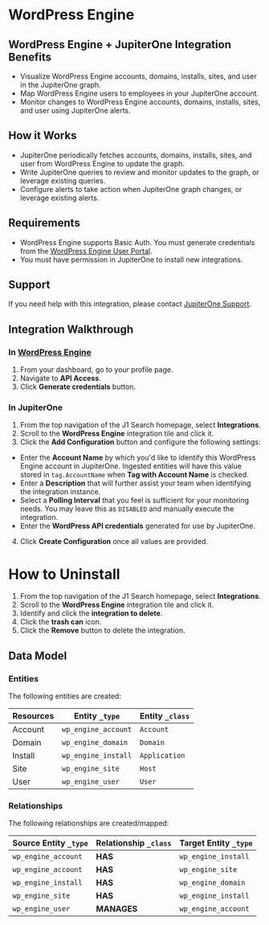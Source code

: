 # WordPress Engine

## WordPress Engine + JupiterOne Integration Benefits

*   Visualize WordPress Engine accounts, domains, installs, sites, and user in the
    JupiterOne graph.
*   Map WordPress Engine users to employees in your JupiterOne account.
*   Monitor changes to WordPress Engine accounts, domains, installs, sites, and
    user using JupiterOne alerts.

## How it Works

*   JupiterOne periodically fetches accounts, domains, installs, sites, and user
    from WordPress Engine to update the graph.
*   Write JupiterOne queries to review and monitor updates to the graph, or
    leverage existing queries.
*   Configure alerts to take action when JupiterOne graph changes, or leverage
    existing alerts.

## Requirements

*   WordPress Engine supports Basic Auth. You must generate credentials from the
    [WordPress Engine User Portal](https://my.wpengine.com/api_access).
*   You must have permission in JupiterOne to install new integrations.

## Support

If you need help with this integration, please contact
[JupiterOne Support](https://support.jupiterone.io).

## Integration Walkthrough

### In [WordPress Engine](https://my.wpengine.com/)

1.  From your dashboard, go to your profile page.
2.  Navigate to **API Access**.
3.  Click **Generate credentials** button.

### In JupiterOne

1.  From the top navigation of the J1 Search homepage, select **Integrations**.
2.  Scroll to the **WordPress Engine** integration tile and click it.
3.  Click the **Add Configuration** button and configure the following settings:

*   Enter the **Account Name** by which you'd like to identify this WordPress
    Engine account in JupiterOne. Ingested entities will have this value stored in
    `tag.AccountName` when **Tag with Account Name** is checked.
*   Enter a **Description** that will further assist your team when identifying
    the integration instance.
*   Select a **Polling Interval** that you feel is sufficient for your monitoring
    needs. You may leave this as `DISABLED` and manually execute the integration.
*   Enter the **WordPress API credentials** generated for use by JupiterOne.

4.  Click **Create Configuration** once all values are provided.

# How to Uninstall

1.  From the top navigation of the J1 Search homepage, select **Integrations**.
2.  Scroll to the **WordPress Engine** integration tile and click it.
3.  Identify and click the **integration to delete**.
4.  Click the **trash can** icon.
5.  Click the **Remove** button to delete the integration.

<!-- {J1_DOCUMENTATION_MARKER_START} -->

<!--
********************************************************************************
NOTE: ALL OF THE FOLLOWING DOCUMENTATION IS GENERATED USING THE
"j1-integration document" COMMAND. DO NOT EDIT BY HAND! PLEASE SEE THE DEVELOPER
DOCUMENTATION FOR USAGE INFORMATION:

https://github.com/JupiterOne/sdk/blob/master/docs/integrations/development.md
********************************************************************************
-->

## Data Model

### Entities

The following entities are created:

| Resources | Entity `_type`      | Entity `_class` |
| --------- | ------------------- | --------------- |
| Account   | `wp_engine_account` | `Account`       |
| Domain    | `wp_engine_domain`  | `Domain`        |
| Install   | `wp_engine_install` | `Application`   |
| Site      | `wp_engine_site`    | `Host`          |
| User      | `wp_engine_user`    | `User`          |

### Relationships

The following relationships are created/mapped:

| Source Entity `_type` | Relationship `_class` | Target Entity `_type` |
| --------------------- | --------------------- | --------------------- |
| `wp_engine_account`   | **HAS**               | `wp_engine_install`   |
| `wp_engine_account`   | **HAS**               | `wp_engine_site`      |
| `wp_engine_install`   | **HAS**               | `wp_engine_domain`    |
| `wp_engine_site`      | **HAS**               | `wp_engine_install`   |
| `wp_engine_user`      | **MANAGES**           | `wp_engine_account`   |

<!--
********************************************************************************
END OF GENERATED DOCUMENTATION AFTER BELOW MARKER
********************************************************************************
-->

<!-- {J1_DOCUMENTATION_MARKER_END} -->
 
<!--  jupiterOneDocVersion=0-1-0 -->